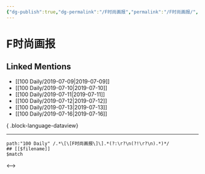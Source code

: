 ```yaml
---
{"dg-publish":true,"dg-permalink":"/F时尚画报","permalink":"/F时尚画报/","created":"2023-03-27T13:55:55.000+08:00","updated":"2023-08-24T19:22:46.842+08:00"}
---
```


# F时尚画报

## Linked Mentions
- [[100 Daily/2019-07-09\|2019-07-09]]
- [[100 Daily/2019-07-10\|2019-07-10]]
- [[100 Daily/2019-07-11\|2019-07-11]]
- [[100 Daily/2019-07-12\|2019-07-12]]
- [[100 Daily/2019-07-13\|2019-07-13]]
- [[100 Daily/2019-07-16\|2019-07-16]]

{ .block-language-dataview}

---

```expander
path:"100 Daily" /.*\[\[F时尚画报\]\].*(?:\r?\n(?!\r?\n).*)*/
## [[$filename]]
$match
```

<-->